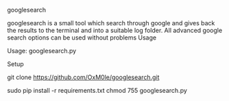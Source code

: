 googlesearch

googlesearch is a small tool which search through google and gives back the results to the terminal and into a suitable log folder.
All advanced google search options can be used without problems
Usage

Usage: googlesearch.py

Setup

git clone https://github.com/OxM0le/googlesearch.git

sudo pip install -r requirements.txt
chmod 755 googlesearch.py 

